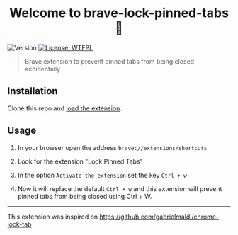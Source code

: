 <h1 align="center">Welcome to brave-lock-pinned-tabs 👋</h1>
<p>
  <img alt="Version" src="https://img.shields.io/badge/version-1.0.0-blue.svg?cacheSeconds=2592000" />
  <a href="http://www.wtfpl.net/about/" target="_blank">
    <img alt="License: WTFPL" src="https://img.shields.io/badge/License-WTFPL-yellow.svg" />
  </a>
</p>

> Brave extension to prevent pinned tabs from being closed accidentally

## Installation

Clone this repo and [load the extension](https://developer.chrome.com/docs/extensions/mv3/getstarted/#unpacked).

## Usage

1. In your browser open the address `brave://extensions/shortcuts`

2. Look for the extension "Lock Pinned Tabs"

3. In the option `Activate the extension` set the key `Ctrl + w`

4. Now it will replace the default `Ctrl + w` and this extension will prevent pinned tabs from being closed using Ctrl + W.

-------------


This extension was inspired on https://github.com/gabrielmaldi/chrome-lock-tab
